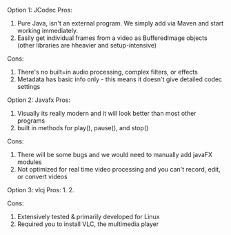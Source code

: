 Option 1: JCodec
Pros:
1. Pure Java, isn't an external program. We simply add via Maven and start working immediately.
2. Easily get individual frames from a video as BufferedImage objects (other libraries are hheavier and setup-intensive)

Cons:
1. There's no built=in audio processing, complex filters, or effects
2. Metadata has basic info only - this means it doesn't give detailed codec settings


Option 2: Javafx
Pros:
1. Visually its really modern and it will look better than most other programs 
2. built in methods for play(), pause(), and stop()

Cons:
1. There will be some bugs and we would need to manually add javaFX modules 
2. Not optimized for real time video processing and you can't record, edit, or convert videos 


Option 3: vlcj
Pros:
1. 
2. 

Cons:
1. Extensively tested & primarily developed for Linux
2. Required you to install VLC, the multimedia player